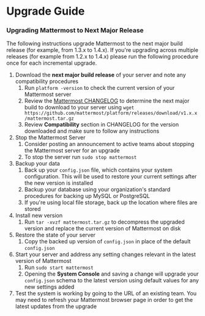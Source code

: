 # Upgrade Guide

### Upgrading Mattermost to Next Major Release 

The following instructions upgrade Mattermost to the next major build release (for example, from 1.3.x to 1.4.x). If you're upgrading across multiple releases (for example from 1.2.x to 1.4.x) please run the following procedure once for each incremental upgrade. 

1. Download the **next major build release** of your server and note any compatibility procedures 
     1. Run `platform -version` to check the current version of your Mattermost server
     2. Review the [Mattermost CHANGELOG](https://github.com/mattermost/platform/blob/master/CHANGELOG.md) to determine the next major build to download to your server using `wget https://github.com/mattermost/platform/releases/download/v1.x.x/mattermost.tar.gz`
     3. Review **Compatibility** section in CHANGELOG for the version downloaded and make sure to follow any instructions
2. Stop the Mattermost Server
     1. Consider posting an announcement to active teams about stopping the Mattermost server for an upgrade
     2. To stop the server run `sudo stop mattermost`
3. Backup your data
     1. Back up your `config.json` file, which contains your system configuration. This will be used to restore your current settings after the new version is installed
     2. Backup your database using your organization's standard procedures for backing up MySQL or PostgreSQL
     3. If you're using local file storage, back up the location where files are stored
5. Install new version 
     1. Run `tar -xvzf mattermost.tar.gz` to decompress the upgraded version and replace the current version of Mattermost on disk
6. Restore the state of your server 
     1. Copy the backed up version of `config.json` in place of the default `config.json` 
7. Start your server and address any setting changes relevant in the latest version of Mattermost
     1. Run `sudo start mattermost`
     2. Opening the **System Console** and saving a change will upgrade your `config.json` schema to the latest version using default values for any new settings added
8. Test the system is working by going to the URL of an existing team. 
     You may need to refresh your Mattermost browser page in order to get the latest updates from the upgrade
